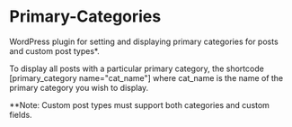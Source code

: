 # Primary-Categories
WordPress plugin for setting and displaying primary categories for posts and custom post types*.

To display all posts with a particular primary category, the shortcode [primary_category name="cat_name"] where cat_name is the name of the primary category you wish to display. 

**Note: Custom post types must support both categories and custom fields.
